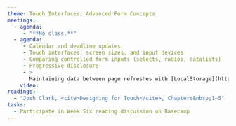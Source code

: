 ```yaml
---
theme: Touch Interfaces; Advanced Form Concepts
meetings:
  - agenda:
     - "**No class.**"
  - agenda:
     - Calendar and deadline updates
     - Touch interfaces, screen sizes, and input devices
     - Comparing controlled form inputs (selects, radios, datalists)
     - Progressive disclosure
     - >
       Maintaining data between page refreshes with [LocalStorage](https://developer.mozilla.org/en-US/docs/Web/API/Window/localStorage)
    video:
readings:
  - "Josh Clark, <cite>Designing for Touch</cite>, Chapters&nbsp;1–5"
tasks:
  - Participate in Week Six reading discussion on Basecamp
---
```


